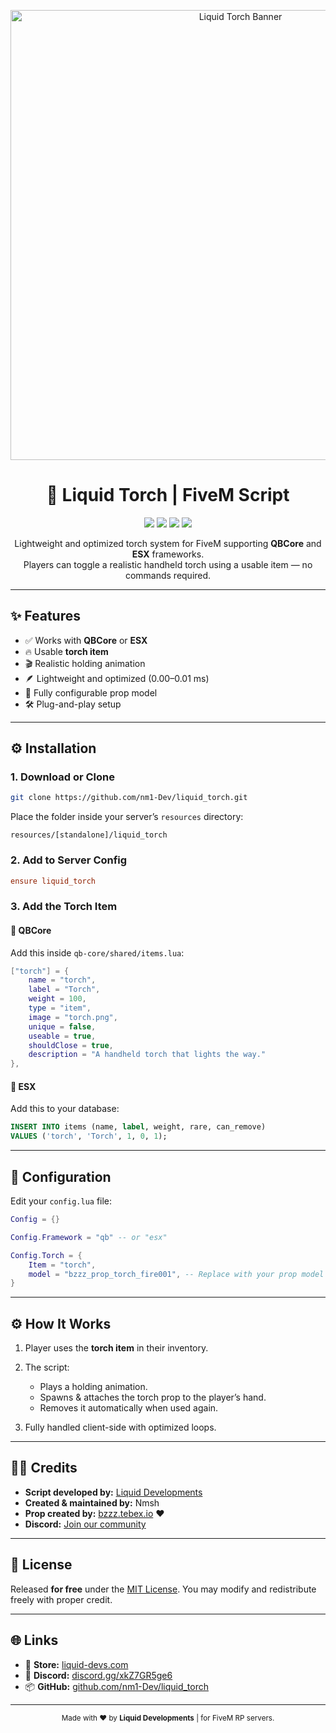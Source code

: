 <!-- Banner -->
<p align="center">
  <img src="https://cdn.discordapp.com/attachments/1426848169567719455/1429194332618887168/image.png?ex=68f54072&is=68f3eef2&hm=f8005aa13443309ee06ab3f3b3f661ab453c26f77305ee03ee6b829407c5a0ef&" alt="Liquid Torch Banner" width="720"/>
</p>

<h1 align="center">🔦 Liquid Torch | FiveM Script</h1>

<p align="center">
  <a href="https://docs.qbcore.org/"><img src="https://img.shields.io/badge/Framework-QBCore-blue?style=for-the-badge"></a>
  <a href="https://opensource.org/licenses/MIT"><img src="https://img.shields.io/badge/License-MIT-green?style=for-the-badge"></a>
  <img src="https://img.shields.io/badge/Status-Stable-success?style=for-the-badge">
  <img src="https://img.shields.io/badge/Language-Lua-orange?style=for-the-badge">
</p>

<p align="center">
  Lightweight and optimized torch system for FiveM supporting <b>QBCore</b> and <b>ESX</b> frameworks.<br>
  Players can toggle a realistic handheld torch using a usable item — no commands required.
</p>

---

## ✨ Features

- ✅ Works with **QBCore** or **ESX**
- 🔥 Usable **torch item**
- 🎬 Realistic holding animation
- 🪶 Lightweight and optimized (0.00–0.01 ms)
- 🧩 Fully configurable prop model
- 🛠️ Plug-and-play setup

---

## ⚙️ Installation

### 1. Download or Clone
```bash
git clone https://github.com/nm1-Dev/liquid_torch.git
````

Place the folder inside your server’s `resources` directory:

```
resources/[standalone]/liquid_torch
```

### 2. Add to Server Config

```cfg
ensure liquid_torch
```

### 3. Add the Torch Item

#### 🧩 QBCore

Add this inside `qb-core/shared/items.lua`:

```lua
["torch"] = {
    name = "torch",
    label = "Torch",
    weight = 100,
    type = "item",
    image = "torch.png",
    unique = false,
    useable = true,
    shouldClose = true,
    description = "A handheld torch that lights the way."
},
```

#### 🧩 ESX

Add this to your database:

```sql
INSERT INTO items (name, label, weight, rare, can_remove)
VALUES ('torch', 'Torch', 1, 0, 1);
```

---

## 🔧 Configuration

Edit your `config.lua` file:

```lua
Config = {}

Config.Framework = "qb" -- or "esx"

Config.Torch = {
    Item = "torch",
    model = "bzzz_prop_torch_fire001", -- Replace with your prop model
}
```

---

## ⚙️ How It Works

1. Player uses the **torch item** in their inventory.
2. The script:

   * Plays a holding animation.
   * Spawns & attaches the torch prop to the player’s hand.
   * Removes it automatically when used again.
3. Fully handled client-side with optimized loops.

---

## 🧑‍💻 Credits

* **Script developed by:** [Liquid Developments](https://liquid-devs.com)
* **Created & maintained by:** Nmsh
* **Prop created by:** [bzzz.tebex.io](https://bzzz.tebex.io) ❤️
* **Discord:** [Join our community](https://discord.gg/xkZ7GR5ge6)

---

## 📜 License

Released **for free** under the [MIT License](https://opensource.org/licenses/MIT).
You may modify and redistribute freely with proper credit.

---

## 🌐 Links

* 🛒 **Store:** [liquid-devs.com](https://liquid-devs.com)
* 💬 **Discord:** [discord.gg/xkZ7GR5ge6](https://discord.gg/xkZ7GR5ge6)
* 📦 **GitHub:** [github.com/nm1-Dev/liquid_torch](https://github.com/nm1-Dev/liquid_torch)

---

<p align="center">
  <sub>Made with ❤️ by <b>Liquid Developments</b> | for FiveM RP servers.</sub>

</p>


